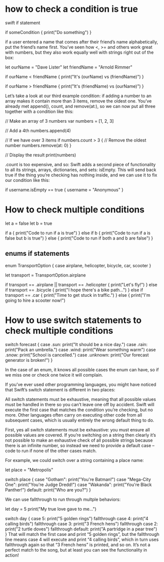 # how to check a condition is true
swift if statement

if someCondition {
    print("Do something")
}

if a user entered a name that comes after their friend’s name alphabetically, put the friend’s name first. You’ve seen how <, >= and others work great with numbers, but they also work equally well with strings right out of the box:

let ourName = "Dave Lister"
let friendName = "Arnold Rimmer"

if ourName < friendName {
    print("It's \(ourName) vs \(friendName)")
}

if ourName > friendName {
    print("It's \(friendName) vs \(ourName)")
}

Let’s take a look at our third example condition: if adding a number to an array makes it contain more than 3 items, remove the oldest one. You’ve already met append(), count, and remove(at:), so we can now put all three together with a condition like this:

// Make an array of 3 numbers
var numbers = [1, 2, 3]

// Add a 4th
numbers.append(4)

// If we have over 3 items
if numbers.count > 3 {
    // Remove the oldest number
    numbers.remove(at: 0)
}

// Display the result
print(numbers)

.count is too expensive, and so: 
Swift adds a second piece of functionality to all its strings, arrays, dictionaries, and sets: isEmpty. This will send back true if the thing you’re checking has nothing inside, and we can use it to fix our condition like this:

if username.isEmpty == true {
    username = "Anonymous"
}

# How to check multiple conditions

let a = false
let b = true

if a {
    print("Code to run if a is true")
} else if b {
    print("Code to run if a is false but b is true")
} else {
    print("Code to run if both a and b are false")
}

## enums if statements 
enum TransportOption {
    case airplane, helicopter, bicycle, car, scooter
}

let transport = TransportOption.airplane

if transport == .airplane || transport == .helicopter {
    print("Let's fly!")
} else if transport == .bicycle {
    print("I hope there's a bike path…")
} else if transport == .car {
    print("Time to get stuck in traffic.")
} else {
    print("I'm going to hire a scooter now!")

# How to use switch statements to check multiple conditions
switch forecast {
case .sun:
    print("It should be a nice day.")
case .rain:
    print("Pack an umbrella.")
case .wind:
    print("Wear something warm")
case .snow:
    print("School is cancelled.")
case .unknown:
    print("Our forecast generator is broken!")
}

 In the case of an enum, it knows all possible cases the enum can have, so if we miss one or check one twice it will complain.

 If you’ve ever used other programming languages, you might have noticed that Swift’s switch statement is different in two places:

All switch statements must be exhaustive, meaning that all possible values must be handled in there so you can’t leave one off by accident.
Swift will execute the first case that matches the condition you’re checking, but no more. Other languages often carry on executing other code from all subsequent cases, which is usually entirely the wrong default thing to do.

First, yes all switch statements must be exhaustive: you must ensure all possible values are covered. If you’re switching on a string then clearly it’s not possible to make an exhaustive check of all possible strings because there is an infinite number, so instead we need to provide a default case – code to run if none of the other cases match.

For example, we could switch over a string containing a place name:

let place = "Metropolis"

switch place {
case "Gotham":
    print("You're Batman!")
case "Mega-City One":
    print("You're Judge Dredd!")
case "Wakanda":
    print("You're Black Panther!")
default:
    print("Who are you?")
}

We can use fallthrough to run through multple behaviors:

let day = 5
print("My true love gave to me…")

switch day {
case 5:
    print("5 golden rings")
    fallthrough
case 4:
    print("4 calling birds")
    fallthrough
case 3:
    print("3 French hens")
    fallthrough
case 2:
    print("2 turtle doves")
    fallthrough
default:
    print("A partridge in a pear tree")
}
That will match the first case and print “5 golden rings”, but the fallthrough line means case 4 will execute and print “4 calling birds”, which in turn uses fallthrough again so that “3 French hens” is printed, and so on. It’s not a perfect match to the song, but at least you can see the functionality in action!